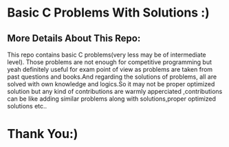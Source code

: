 # Basic C Problems With Solutions :)

## More Details About This Repo:
<p>This repo contains basic C problems(very less may be of intermediate level). Those problems are not enough for competitive programming but yeah definitely useful for exam point of view as problems are taken from past questions and books.And regarding the solutions of problems, all are solved with own knowledge and logics.So it may not be proper optimized solution but any kind of contributions are warmly apperciated ,contributions can be like adding similar problems along with solutions,proper optimized solutions etc..</p>

# Thank You:)




